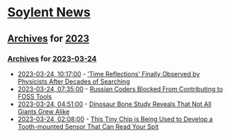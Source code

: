 # [Soylent News](../../../README.md)

## [Archives](../../index.md) for [2023](../index.md)

### [Archives](../../index.md) for [2023-03-24](index.md)

* [2023-03-24, 10:17:00](https://soylentnews.org/article.pl?sid=23/03/23/1239200&from=rss) - ['Time Reflections' Finally Observed by Physicists After Decades of Searching](https://soylentnews.org/article.pl?sid=23/03/23/1239200&from=rss)
* [2023-03-24, 07:35:00](https://soylentnews.org/article.pl?sid=23/03/23/1236215&from=rss) - [Russian Coders Blocked From Contributing to FOSS Tools](https://soylentnews.org/article.pl?sid=23/03/23/1236215&from=rss)
* [2023-03-24, 04:51:00](https://soylentnews.org/article.pl?sid=23/03/23/046210&from=rss) - [Dinosaur Bone Study Reveals That Not All Giants Grew Alike](https://soylentnews.org/article.pl?sid=23/03/23/046210&from=rss)
* [2023-03-24, 02:08:00](https://soylentnews.org/article.pl?sid=23/03/23/0352236&from=rss) - [This Tiny Chip is Being Used to Develop a Tooth-mounted Sensor That Can Read Your Spit](https://soylentnews.org/article.pl?sid=23/03/23/0352236&from=rss)
